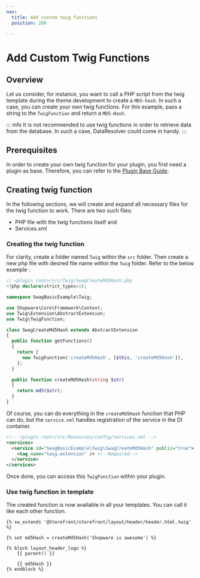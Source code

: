 ```yaml
---
nav:
  title: Add custom twig functions
  position: 280

---
```


# Add Custom Twig Functions

## Overview

Let us consider, for instance, you want to call a PHP script from the twig template during the theme development to create a `MD5-hash`. In such a case, you can create your own twig functions. For this example, pass a string to the `TwigFunction` and return a `MD5-Hash`.

::: info
It is not recommended to use twig functions in order to retrieve data from the database. In such a case, DataResolver could come in handy.
:::

## Prerequisites

In order to create your own twig function for your plugin, you first need a plugin as base. Therefore, you can refer to the [Plugin Base Guide](../plugin-base-guide).

## Creating twig function

In the following sections, we will create and expand all necessary files for the twig function to work. There are two such files:

* PHP file with the twig functions itself and
* Services.xml

### Creating the twig function

For clarity, create a folder named `Twig` within the `src` folder. Then create a new php file with desired file name within the `Twig` folder. Refer to the below example :

```php
// <plugin root>/src/Twig/SwagCreateMd5Hash.php
<?php declare(strict_types=1);

namespace SwagBasicExample\Twig;

use Shopware\Core\Framework\Context;
use Twig\Extension\AbstractExtension;
use Twig\TwigFunction;

class SwagCreateMd5Hash extends AbstractExtension
{
  public function getFunctions()
  {
    return [
      new TwigFunction('createMd5Hash', [$this, 'createMd5Hash']),
    ];
  }

  public function createMd5Hash(string $str)
  {
    return md5($str);
  }
}
```

Of course, you can do everything in the `createMd5Hash` function that PHP can do, but the `service.xml` handles registration of the service in the DI container.

```xml
<!-- <plugin root>/src/Resources/config/services.xml -->
<services>
  <service id="SwagBasicExample\Twig\SwagCreateMd5Hash" public="true">
    <tag name="twig.extension" /> <!--Required-->
  </service>
</services>
```

Once done, you can access this `TwigFunction` within your plugin.

### Use twig function in template

The created function is now available in all your templates. You can call it like each other function.

```twig
{% sw_extends '@Storefront/storefront/layout/header/header.html.twig' %}

{% set md5Hash = createMd5Hash('Shopware is awesome') %}

{% block layout_header_logo %}
    {{ parent() }}

    {{ md5Hash }}
{% endblock %}
```

